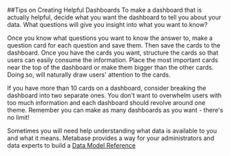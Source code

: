 
##Tips on Creating Helpful Dashboards
To make a dashboard that is actually helpful, decide what you want the dashboard to tell you about your data.  What questions will give you insight into what you want to know?  

Once you know what questions you want to know the answer to, make a question card for each question and save them.  Then save the cards to the dashboard.  Once you have the cards you want, structure the cards so that users can easily consume the information.  Place the most important cards near the top of the dashboard or make them bigger than the other cards.  Doing so, will naturally draw users' attention to the cards.

If you have more than 10 cards on a dashboard, consider breaking the dashboard into two separate ones.  You don't want to overwhelm users with too much information and each dashboard should revolve around one theme.  Remember you can make as many dashboards as you want - there's no limit!

Sometimes you will need help understanding what data is available to you and what it means. Metabase provides a way for your administrators and data experts to build a [Data Model Reference](07-data-model-reference.md)